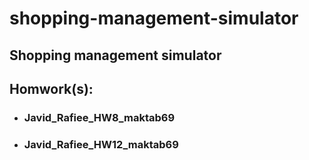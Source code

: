 # shopping-management-simulator

## Shopping management simulator

## Homwork(s):

- ### Javid_Rafiee_HW8_maktab69

- ### Javid_Rafiee_HW12_maktab69
